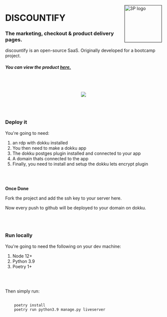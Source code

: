 <a href="">
    <img src="https://i.ibb.co/v4fDPtc/ezgif-com-gif-maker-1.webp" alt="3P logo" title="3P" align="right" height="120" />
</a>

<h1 style="margin-top:24px;"><b>DISCOUNTIFY</b></h1>

<h3>The marketing, checkout & product delivery pages.</h3>

<p>
discountify is an open-source SaaS. Originally developed for a bootcamp project.
</p>

<h5>You can view the product <a href='https://discountify.uk'>here.</a></h5>

<br> </br>

<p align="center">
<img src="https://i.ibb.co/DLdBWkY/ezgif-com-gif-maker.webp">
</p>

<br></br>

<h3><b>Deploy it</b></h3>

You're going to need:

<ol>
 <li>an rdp with dokku installed </li>
 <li> You then need to make a dokku app </li>
 <li>The dokku postges plugin installed and connected to your app</li>
 <li>A domain thats connected to the app </li>
 <li>Finally, you need to install and setup the dokku lets encrypt plugin</li>
 
 <br> </br>
</ol>
<b> Once Done</b>

Fork the project and add the ssh key to your server <a>here</a>.

Now every push to github will be deployed to your domain on dokku.

<br></br>

<h3><b>Run locally</b></h3>

You're going to need the following on your dev machine:

<ol>
    <li> Node 12+ </li>
    <li> Python 3.9 </li>
    <li> Poetry 1+ </li>

</ol>
    <br> </br>

Then simply run:

<pre>
    <code>
    poetry install
    poetry run python3.9 manage.py liveserver
    </code>
</pre>
